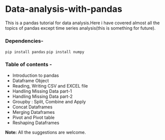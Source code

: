 # Data-analysis-with-pandas
This is a pandas tutorial for data analysis.Here i have covered almost all the topics of pandas except time series analysis(this is something for future).
### Dependencies-
   ` pip install pandas `
   ` pip install numpy `
   
### Table of contents -
  * Introduction to pandas
  * Dataframe Object
  * Reading, Writing CSV and EXCEL file
  * Handling Missing Data part-1
  * Handling Missing Data part-2
  * Groupby : Split, Combine and Apply
  * Concat Dataframes
  * Merging Dataframes
  * Pivot and Pivot table
  * Reshaping Dataframes<br>
  
**Note:** All the suggestions are welcome.
